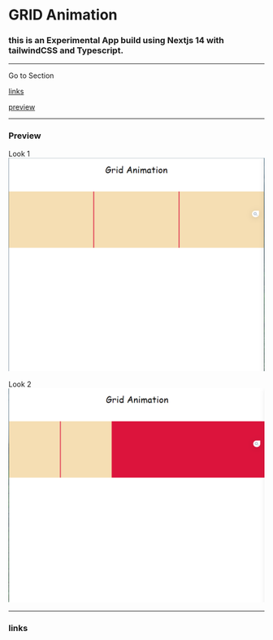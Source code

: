 

# GRID Animation

### this is an Experimental App build using **Nextjs 14** with **tailwindCSS** and **Typescript**.


***

Go to Section

[links](#links)

[preview](#preview)

***
### Preview

Look 1  
![grid animation preview one](./public/css-grid-hover-animation1.png)

Look 2
![grid animation preview two](./public/css-grid-hover-animation2.png)

***
### links 